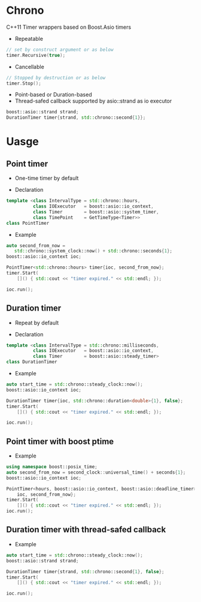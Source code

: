 # Chrono
C++11 Timer wrappers based on Boost.Asio timers

* Repeatable
```c++
// set by construct argument or as below
timer.Recursive(true);
```
* Cancellable
```c++
// Stopped by destruction or as below
timer.Stop();
```
* Point-based or Duration-based
* Thread-safed callback supported by asio::strand as io executor
```c++
boost::asio::strand strand;
DurationTimer timer{strand, std::chrono::second{1}};
```

# Uasge
## Point timer
* One-time timer by default

* Declaration
```c++
template <class IntervalType = std::chrono::hours,
          class IOExecutor   = boost::asio::io_context,
          class Timer        = boost::asio::system_timer,
          class TimePoint    = GetTimeType<Timer>>
class PointTimer
```

* Example
```c++
auto second_from_now =
   std::chrono::system_clock::now() + std::chrono::seconds{1};
boost::asio::io_context ioc;

PointTimer<std::chrono::hours> timer{ioc, second_from_now};
timer.Start(
    []() { std::cout << "timer expired." << std::endl; }); 

ioc.run();
```

## Duration timer
* Repeat by default

* Declaration
```c++
template <class IntervalType = std::chrono::milliseconds,
          class IOExecutor   = boost::asio::io_context,
          class Timer        = boost::asio::steady_timer>
class DurationTimer
```

* Example
```c++
auto start_time = std::chrono::steady_clock::now();
boost::asio::io_context ioc;

DurationTimer timer{ioc, std::chrono::duration<double>{1}, false};
timer.Start(
    []() { std::cout << "timer expired." << std::endl; });

ioc.run();
```

## Point timer with boost ptime
* Example

```c++
using namespace boost::posix_time;
auto second_from_now = second_clock::universal_time() + seconds{1};
boost::asio::io_context ioc;

PointTimer<hours, boost::asio::io_context, boost::asio::deadline_timer> timer{
    ioc, second_from_now};
timer.Start(
    []() { std::cout << "timer expired." << std::endl; });
ioc.run();
```

## Duration timer with thread-safed callback 

* Example
```c++
auto start_time = std::chrono::steady_clock::now();
boost::asio::strand strand;

DurationTimer timer{strand, std::chrono::second{1}, false};
timer.Start(
    []() { std::cout << "timer expired." << std::endl; });

ioc.run();
```
